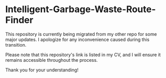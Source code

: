 # Intelligent-Garbage-Waste-Route-Finder

This repository is currently being migrated from my other repo for some major updates. I apologize for any inconvenience caused during this transition.

Please note that this repository's link is listed in my CV, and I will ensure it remains accessible throughout the process.

Thank you for your understanding!
